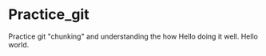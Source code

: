 # Practice_git
Practice git "chunking" and understanding the how 
Hello doing it well. 
Hello world. 
